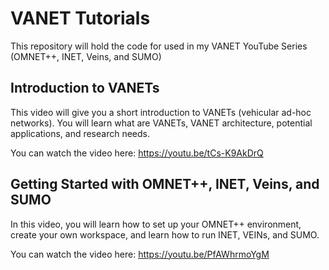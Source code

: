 # VANET Tutorials
This repository will hold the code for used in my VANET YouTube Series (OMNET++, INET, Veins, and SUMO)

## Introduction to VANETs

This video will give you a short introduction to VANETs (vehicular ad-hoc networks). You will learn what are VANETs, VANET architecture, potential applications, and research needs. 

You can watch the video here: https://youtu.be/tCs-K9AkDrQ

## Getting Started with OMNET++, INET, Veins, and SUMO

In this video, you will learn how to set up your OMNET++ environment, create your own workspace, and learn how to run INET, VEINs, and SUMO. 

You can watch the video here: https://youtu.be/PfAWhrmoYgM
